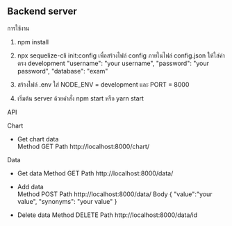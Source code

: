 ## Backend server

การใช้งาน

1. npm install

2. npx sequelize-cli init:config เพื่อสร้างไฟล์ config
   ภายในไฟล์ config.json ให้ใส่ค่าตรง development
   "username": "your username",
   "password": "your password",
   "database": "exam"

3. สร้างไฟล์ .env ใส่ NODE_ENV = development และ PORT = 8000

4. เริ่มต้น server ด้วยคำสั่ง npm start หรือ yarn start

API

Chart

- Get chart data  
   Method GET
  Path http://localhost:8000/chart/

Data

- Get data
  Method GET
  Path http://localhost:8000/data/

- Add data  
   Method POST
  Path http://localhost:8000/data/
  Body
  {
  "value":"your value",
  "synonyms": "your value"
  }

- Delete data
  Method DELETE
  Path http://localhost:8000/data/id
